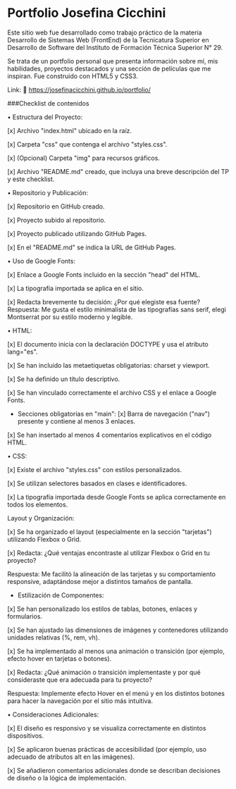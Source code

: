 # Portfolio Josefina Cicchini

Este sitio web fue desarrollado como trabajo práctico de la materia Desarrollo de Sistemas Web (FrontEnd) de la Tecnicatura Superior en Desarrollo de Software del Instituto de Formación Técnica Superior N° 29.

Se trata de un portfolio personal que presenta información sobre mí, mis habilidades, proyectos destacados y una sección de películas que me inspiran. Fue construido con HTML5 y CSS3.

Link: 🔗 https://josefinacicchini.github.io/portfolio/

###Checklist de contenidos

• Estructura del Proyecto:

[x] Archivo "index.html" ubicado en la raíz.

[x] Carpeta "css" que contenga el archivo "styles.css".

[x] (Opcional) Carpeta "img" para recursos gráficos.

[x] Archivo "README.md" creado, que incluya una breve descripción del TP y este checklist.

• Repositorio y Publicación:

[x] Repositorio en GitHub creado.

[x] Proyecto subido al repositorio.

[x] Proyecto publicado utilizando GitHub Pages.

[x] En el "README.md" se indica la URL de GitHub Pages.

• Uso de Google Fonts:

[x] Enlace a Google Fonts incluido en la sección "head" del HTML.

[x] La tipografía importada se aplica en el sitio.

[x] Redacta brevemente tu decisión: ¿Por qué elegiste esa fuente?
Respuesta: Me gusta el estilo minimalista de las tipografías sans serif, elegi Montserrat por su estilo moderno y legible.

• HTML:

[x] El documento inicia con la declaración DOCTYPE y usa el atributo lang="es".

[x] Se han incluido las metaetiquetas obligatorias: charset y viewport.

[x] Se ha definido un título descriptivo.

[x] Se han vinculado correctamente el archivo CSS y el enlace a Google Fonts.

- Secciones obligatorias en "main":
  [x] Barra de navegación ("nav") presente y contiene al menos 3 enlaces.

[x] Se han insertado al menos 4 comentarios explicativos en el código HTML.

• CSS:

[x] Existe el archivo "styles.css" con estilos personalizados.

[x] Se utilizan selectores basados en clases e identificadores.

[x] La tipografía importada desde Google Fonts se aplica correctamente en todos los elementos.

Layout y Organización:

[x] Se ha organizado el layout (especialmente en la sección
"tarjetas") utilizando Flexbox o Grid.

[x] Redacta: ¿Qué ventajas encontraste al utilizar Flexbox o Grid en tu proyecto?

Respuesta: Me facilitó la alineación de las tarjetas y su comportamiento responsive, adaptándose mejor a distintos tamaños de pantalla.

- Estilización de Componentes:

[x] Se han personalizado los estilos de tablas, botones, enlaces y formularios.

[x] Se han ajustado las dimensiones de imágenes y contenedores utilizando unidades relativas (%, rem, vh).

[x] Se ha implementado al menos una animación o transición (por ejemplo, efecto hover en tarjetas o botones).

[x] Redacta: ¿Qué animación o transición implementaste y por qué consideraste que era adecuada para tu proyecto?

Respuesta: Implemente efecto Hover en el menú y en los distintos botones para hacer la navegación por el sitio más intuitiva.

• Consideraciones Adicionales:

[x] El diseño es responsivo y se visualiza correctamente en distintos dispositivos.

[x] Se aplicaron buenas prácticas de accesibilidad (por ejemplo, uso adecuado de atributos alt en las imágenes).

[x] Se añadieron comentarios adicionales donde se describan decisiones de diseño o la lógica de implementación.
